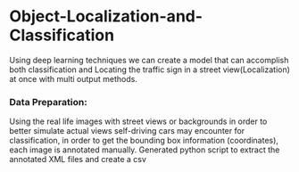 # Object-Localization-and-Classification
 Using deep learning techniques we can create a model that can accomplish both classification and Locating the traffic sign in a street view(Localization)  at once with multi output methods.
### Data Preparation:
Using the real life images with street views or backgrounds in order to better simulate actual views self-driving cars may encounter for classification, in order to get the bounding box information (coordinates), each image is annotated manually.
Generated python script to extract the annotated XML files and create a csv
